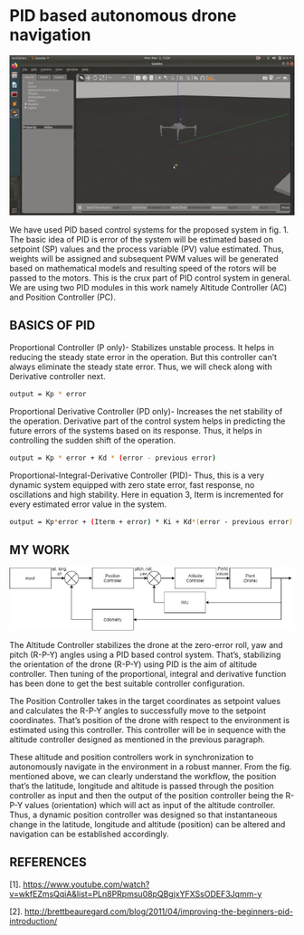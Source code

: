 # PID based autonomous drone navigation

<img src="pid.gif"/>
     
We have used PID based control systems for the proposed system in fig. 1. The basic idea of PID is error of the system will be estimated based on setpoint (SP) values and the process variable (PV) value estimated. Thus, weights will be assigned and subsequent PWM values will be generated based on mathematical models and resulting speed of the rotors will be passed to the motors. This is the crux part of PID control system in general. We are using two PID modules in this work namely Altitude Controller (AC) and Position Controller (PC).

## BASICS OF PID

Proportional Controller (P only)- Stabilizes unstable process. It helps in reducing the steady state error in the operation. But this controller can’t always eliminate the steady state error. Thus, we will check along with Derivative controller next.
```sh
output = Kp * error
```
Proportional Derivative Controller (PD only)- Increases the net stability of the operation. Derivative part of the control system helps in predicting the future errors of the systems based on its response. Thus, it helps in controlling the sudden shift of the operation.
```sh
output = Kp * error + Kd * (error - previous error)
```

Proportional-Integral-Derivative Controller (PID)- Thus, this is a very dynamic system equipped with zero state error, fast response, no oscillations and high stability. Here in equation 3, Iterm is incremented for every estimated error value in the system.
```sh
output = Kp*error + (Iterm + error) * Ki + Kd*(error - previous error)
```
## MY WORK

<img src="img/architecture.jpg"/>

The Altitude Controller stabilizes the drone at the zero-error roll, yaw and pitch (R-P-Y) angles using a PID based control system. That’s, stabilizing the orientation of the drone (R-P-Y) using PID is the aim of altitude controller. Then tuning of the proportional, integral and derivative function has been done to get the best suitable controller configuration.

The Position Controller takes in the target coordinates as setpoint values and calculates the R-P-Y angles to successfully move to the setpoint coordinates. That’s position of the drone with respect to the environment is estimated using this controller. This controller will be in sequence with the altitude controller designed as mentioned in the previous paragraph.

These altitude and position controllers work in synchronization to autonomously navigate in the environment in a robust manner. From the fig. mentioned above, we can clearly understand the workflow, the position that’s the latitude, longitude and altitude is passed through the position controller as input and then the output of the position controller being the R-P-Y values (orientation) which will act as input of the altitude controller. Thus, a dynamic position controller was designed so that instantaneous change in the latitude, longitude and altitude (position) can be altered and navigation can be established accordingly.

## REFERENCES

[1]. https://www.youtube.com/watch?v=wkfEZmsQqiA&list=PLn8PRpmsu08pQBgjxYFXSsODEF3Jqmm-y

[2]. http://brettbeauregard.com/blog/2011/04/improving-the-beginners-pid-introduction/
